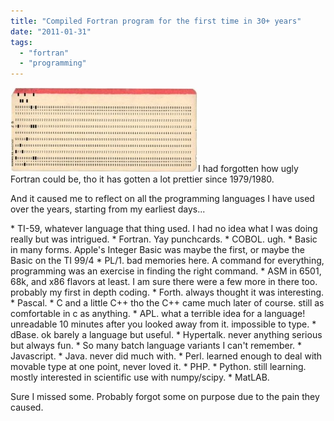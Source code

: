 ```yaml
---
title: "Compiled Fortran program for the first time in 30+ years"
date: "2011-01-31"
tags: 
  - "fortran"
  - "programming"
---
```


[![](images/pcard-300x135.jpg "Punch Card")](http://theludwigs.com/wp-content/uploads/2011/01/pcard.jpg)I had forgotten how ugly Fortran could be, tho it has gotten a lot prettier since 1979/1980.

And it caused me to reflect on all the programming languages I have used over the years, starting from my earliest days...

\* TI-59, whatever language that thing used. I had no idea what I was doing really but was intrigued. \* Fortran. Yay punchcards. \* COBOL. ugh. \* Basic in many forms. Apple's Integer Basic was maybe the first, or maybe the Basic on the TI 99/4 \* PL/1. bad memories here. A command for everything, programming was an exercise in finding the right command. \* ASM in 6501, 68k, and x86 flavors at least. I am sure there were a few more in there too. probably my first in depth coding. \* Forth. always thought it was interesting. \* Pascal. \* C and a little C++ tho the C++ came much later of course. still as comfortable in c as anything. \* APL. what a terrible idea for a language! unreadable 10 minutes after you looked away from it. impossible to type. \* dBase. ok barely a language but useful. \* Hypertalk. never anything serious but always fun. \* So many batch language variants I can't remember. \* Javascript. \* Java. never did much with. \* Perl. learned enough to deal with movable type at one point, never loved it. \* PHP. \* Python. still learning. mostly interested in scientific use with numpy/scipy. \* MatLAB.

Sure I missed some. Probably forgot some on purpose due to the pain they caused.
